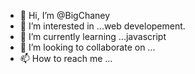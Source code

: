 - 👋 Hi, I’m @BigChaney
- 👀 I’m interested in ...web developement.
- 🌱 I’m currently learning ...javascript
- 💞️ I’m looking to collaborate on ...
- 📫 How to reach me ...

<!---
BigChaney/BigChaney is a ✨ special ✨ repository because its `README.md` (this file) appears on your GitHub profile.
You can click the Preview link to take a look at your changes.
--->
